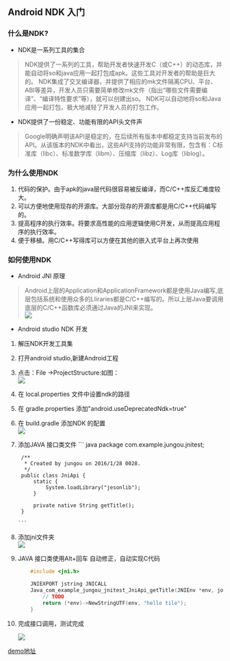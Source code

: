 ## Android NDK 入门

### 什么是NDK?
 
- NDK是一系列工具的集合

> NDK提供了一系列的工具，帮助开发者快速开发C（或C++）的动态库，并能自动将so和java应用一起打包成apk。这些工具对开发者的帮助是巨大的。
    NDK集成了交叉编译器，并提供了相应的mk文件隔离CPU、平台、ABI等差异，开发人员只需要简单修改mk文件（指出“哪些文件需要编译”、“编译特性要求”等），就可以创建出so。
	NDK可以自动地将so和Java应用一起打包，极大地减轻了开发人员的打包工作。

- NDK提供了一份稳定、功能有限的API头文件声

> Google明确声明该API是稳定的，在后续所有版本中都稳定支持当前发布的API。从该版本的NDK中看出，这些API支持的功能非常有限，包含有：C标准库（libc）、标准数学库（libm）、压缩库（libz）、Log库（liblog）。

### 为什么使用NDK

1. 代码的保护。由于apk的java层代码很容易被反编译，而C/C++库反汇难度较大。
2. 可以方便地使用现存的开源库。大部分现存的开源库都是用C/C++代码编写的。
3. 提高程序的执行效率。将要求高性能的应用逻辑使用C开发，从而提高应用程序的执行效率。
4.  便于移植。用C/C++写得库可以方便在其他的嵌入式平台上再次使用

### 如何使用NDK
-  Android JNI 原理
> Android上层的Application和ApplicationFramework都是使用Java编写,底层包括系统和使用众多的LIiraries都是C/C++编写的。所以上层Java要调用底层的C/C++函数库必须通过Java的JNI来实现。   
![](http://7xohph.com1.z0.glb.clouddn.com/20160131223059.png?imageView2/2/w/600)

-  Android studio NDK 开发

1. 解压NDK开发工具集 
2. 打开android  studio,新建Android工程 
3. 点击：File ->ProjectStructure:如图：    
    ![](http://7xohph.com1.z0.glb.clouddn.com/20160131225242.png?imageView2/2/w/600)
4. 在 local.properties 文件中设置ndk的路径  
5. 在 gradle.properties 添加"android.useDeprecatedNdk=true"
6. 在 build.gradle 添加NDK 的配置    
    ![](http://7xohph.com1.z0.glb.clouddn.com/20160131225205.png?imageView2/2/w/600)
7. 添加JAVA 接口类文件
       ``` java
        package com.example.jungou.jnitest;
        
        /**
         * Created by jungou on 2016/1/28 0028.
         */
        public class JniApi {
            static {
                System.loadLibrary("jesonlib");
            }
        
            private native String getTitle();
        }
    
       ```
8. 添加jni文件夹   
    ![](http://7xohph.com1.z0.glb.clouddn.com/20160131225921.png?imageView2/2/w/600)
9. JAVA 接口类使用Alt+回车 自动修正，自动实现C代码
    ``` c
    	#include <jni.h>
    
    	JNIEXPORT jstring JNICALL
    	Java_com_example_jungou_jnitest_JniApi_getTitle(JNIEnv *env, jobject instance) {
    		// TODO
    		return (*env)->NewStringUTF(env, "hello tile");
    	}
    ```
10. 完成接口调用，测试完成    

    ![](http://7xohph.com1.z0.glb.clouddn.com/20160131231227.png?imageView2/2/w/600)  
    
    
[demo地址](https://github.com/bingxuebage/android-jni-demo)
